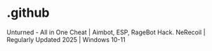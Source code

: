 # .github
Unturned - All in One Cheat | Aimbot, ESP, RageBot Hack. NeRecoil | Regularly Updated 2025 | Windows 10-11
